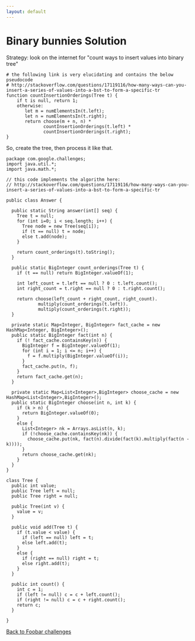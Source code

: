 ```yaml
---
layout: default
---
```

# Binary bunnies Solution

Strategy: look on the internet for "count ways to insert values into binary tree"


    # the following link is very elucidating and contains the below pseudocode
    # http://stackoverflow.com/questions/17119116/how-many-ways-can-you-insert-a-series-of-values-into-a-bst-to-form-a-specific-tr
    function countInsertionOrderings(Tree t) {
        if t is null, return 1;
        otherwise:
           let m = numElementsIn(t.left);
           let n = numElementsIn(t.right);
           return choose(m + n, n) * 
                  countInsertionOrderings(t.left) *
                  countInsertionOrderings(t.right);
    }

So, create the tree, then process it like that.

    package com.google.challenges;
    import java.util.*;
    import java.math.*;

    // this code implements the algorithm here:
    // http://stackoverflow.com/questions/17119116/how-many-ways-can-you-insert-a-series-of-values-into-a-bst-to-form-a-specific-tr

    public class Answer {

      public static String answer(int[] seq) { 
        Tree t = null;
        for (int i=0; i < seq.length; i++) {
          Tree node = new Tree(seq[i]);
          if (t == null) t = node;
          else t.add(node);
        }

        return count_orderings(t).toString();
      }

      public static BigInteger count_orderings(Tree t) {
        if (t == null) return BigInteger.valueOf(1);

        int left_count = t.left == null ? 0 : t.left.count();
        int right_count = t.right == null ? 0 : t.right.count();

        return choose(left_count + right_count, right_count).
                multiply(count_orderings(t.left)).
                multiply(count_orderings(t.right));
      }

      private static Map<Integer, BigInteger> fact_cache = new HashMap<Integer, BigInteger>();
      public static BigInteger fact(int n) {
        if (! fact_cache.containsKey(n)) {
          BigInteger f = BigInteger.valueOf(1);
          for (int i = 1; i <= n; i++) {
            f = f.multiply(BigInteger.valueOf(i));
          }
          fact_cache.put(n, f);
        }
        return fact_cache.get(n);
      }

      private static Map<List<Integer>,BigInteger> choose_cache = new HashMap<List<Integer>,BigInteger>();
      public static BigInteger choose(int n, int k) {
        if (k > n) {
          return BigInteger.valueOf(0);
        }
        else {
          List<Integer> nk = Arrays.asList(n, k);
          if (!choose_cache.containsKey(nk)) {
            choose_cache.put(nk, fact(n).divide(fact(k).multiply(fact(n - k))));
          }
          return choose_cache.get(nk);
        }
      }
    }

    class Tree {
      public int value;
      public Tree left = null;
      public Tree right = null;

      public Tree(int v) {
        value = v;
      }

      public void add(Tree t) {
        if (t.value < value) {
          if (left == null) left = t;
          else left.add(t);
        }
        else {
          if (right == null) right = t;
          else right.add(t);
        }
      }

      public int count() {
        int c = 1;
        if (left != null) c = c + left.count();
        if (right != null) c = c + right.count();
        return c;
      }

    }



[Back to Foobar challenges](index.html)

